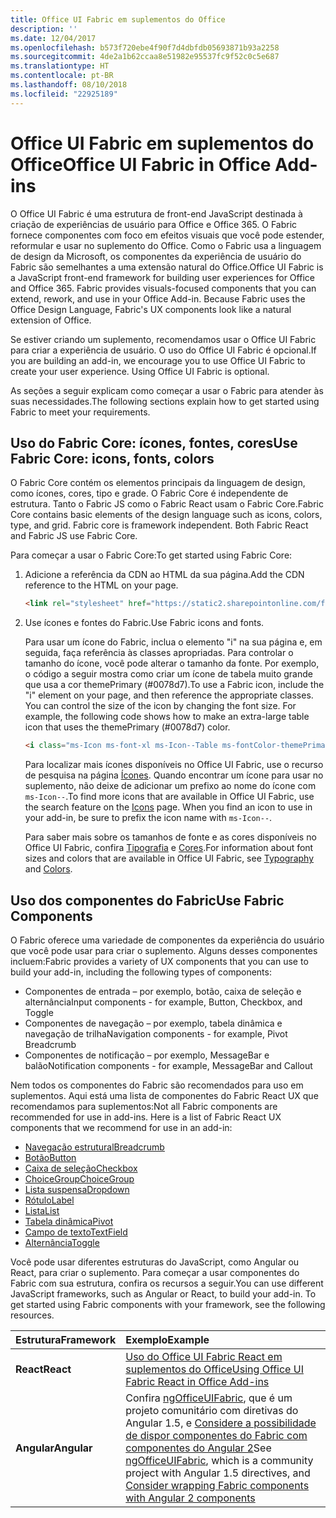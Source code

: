 ```yaml
---
title: Office UI Fabric em suplementos do Office
description: ''
ms.date: 12/04/2017
ms.openlocfilehash: b573f720ebe4f90f7d4dbfdb05693871b93a2258
ms.sourcegitcommit: 4de2a1b62ccaa8e51982e95537fc9f52c0c5e687
ms.translationtype: HT
ms.contentlocale: pt-BR
ms.lasthandoff: 08/10/2018
ms.locfileid: "22925189"
---
```

# <a name="office-ui-fabric-in-office-add-ins"></a><span data-ttu-id="9ff1b-102">Office UI Fabric em suplementos do Office</span><span class="sxs-lookup"><span data-stu-id="9ff1b-102">Office UI Fabric in Office Add-ins</span></span> 

<span data-ttu-id="9ff1b-p101">O Office UI Fabric é uma estrutura de front-end JavaScript destinada à criação de experiências de usuário para Office e Office 365. O Fabric fornece componentes com foco em efeitos visuais que você pode estender, reformular e usar no suplemento do Office. Como o Fabric usa a linguagem de design da Microsoft, os componentes da experiência de usuário do Fabric são semelhantes a uma extensão natural do Office.</span><span class="sxs-lookup"><span data-stu-id="9ff1b-p101">Office UI Fabric is a JavaScript front-end framework for building user experiences for Office and Office 365. Fabric provides visuals-focused components that you can extend, rework, and use in your Office Add-in. Because Fabric uses the Office Design Language, Fabric's UX components look like a natural extension of Office.</span></span> 

<span data-ttu-id="9ff1b-p102">Se estiver criando um suplemento, recomendamos usar o Office UI Fabric para criar a experiência de usuário. O uso do Office UI Fabric é opcional.</span><span class="sxs-lookup"><span data-stu-id="9ff1b-p102">If you are building an add-in, we encourage you to use Office UI Fabric to create your user experience. Using Office UI Fabric is optional.</span></span>

<span data-ttu-id="9ff1b-108">As seções a seguir explicam como começar a usar o Fabric para atender às suas necessidades.</span><span class="sxs-lookup"><span data-stu-id="9ff1b-108">The following sections explain how to get started using Fabric to meet your requirements.</span></span> 

## <a name="use-fabric-core-icons-fonts-colors"></a><span data-ttu-id="9ff1b-109">Uso do Fabric Core: ícones, fontes, cores</span><span class="sxs-lookup"><span data-stu-id="9ff1b-109">Use Fabric Core: icons, fonts, colors</span></span>
<span data-ttu-id="9ff1b-p103">O Fabric Core contém os elementos principais da linguagem de design, como ícones, cores, tipo e grade. O Fabric Core é independente de estrutura. Tanto o Fabric JS como o Fabric React usam o Fabric Core.</span><span class="sxs-lookup"><span data-stu-id="9ff1b-p103">Fabric Core contains basic elements of the design language such as icons, colors, type, and grid. Fabric core is framework independent. Both Fabric React and Fabric JS use Fabric Core.</span></span>

<span data-ttu-id="9ff1b-113">Para começar a usar o Fabric Core:</span><span class="sxs-lookup"><span data-stu-id="9ff1b-113">To get started using Fabric Core:</span></span>

1. <span data-ttu-id="9ff1b-114">Adicione a referência da CDN ao HTML da sua página.</span><span class="sxs-lookup"><span data-stu-id="9ff1b-114">Add the CDN reference to the HTML on your page.</span></span>  

    ```html
    <link rel="stylesheet" href="https://static2.sharepointonline.com/files/fabric/office-ui-fabric-js/1.4.0/css/fabric.min.css">
    ```   
    
2. <span data-ttu-id="9ff1b-115">Use ícones e fontes do Fabric.</span><span class="sxs-lookup"><span data-stu-id="9ff1b-115">Use Fabric icons and fonts.</span></span> 

    <span data-ttu-id="9ff1b-p104">Para usar um ícone do Fabric, inclua o elemento "i" na sua página e, em seguida, faça referência às classes apropriadas. Para controlar o tamanho do ícone, você pode alterar o tamanho da fonte. Por exemplo, o código a seguir mostra como criar um ícone de tabela muito grande que usa a cor themePrimary (#0078d7).</span><span class="sxs-lookup"><span data-stu-id="9ff1b-p104">To use a Fabric icon, include the "i" element on your page, and then reference the appropriate classes. You can control the size of the icon by changing the font size. For example, the following code shows how to make an extra-large table icon that uses the themePrimary (#0078d7) color.</span></span> 
   
    ```html
    <i class="ms-Icon ms-font-xl ms-Icon--Table ms-fontColor-themePrimary"></i>
    ```

    <span data-ttu-id="9ff1b-p105">Para localizar mais ícones disponíveis no Office UI Fabric, use o recurso de pesquisa na página [Ícones](https://dev.office.com/fabric#/styles/icons). Quando encontrar um ícone para usar no suplemento, não deixe de adicionar um prefixo ao nome do ícone com `ms-Icon--`.</span><span class="sxs-lookup"><span data-stu-id="9ff1b-p105">To find more icons that are available in Office UI Fabric, use the search feature on the [Icons](https://dev.office.com/fabric#/styles/icons) page. When you find an icon to use in your add-in, be sure to prefix the icon name with `ms-Icon--`.</span></span> 

    <span data-ttu-id="9ff1b-121">Para saber mais sobre os tamanhos de fonte e as cores disponíveis no Office UI Fabric, confira [Tipografia](https://dev.office.com/fabric#/styles/typography) e [Cores](https://dev.office.com/fabric#/styles/colors).</span><span class="sxs-lookup"><span data-stu-id="9ff1b-121">For information about font sizes and colors that are available in Office UI Fabric, see [Typography](https://dev.office.com/fabric#/styles/typography) and [Colors](https://dev.office.com/fabric#/styles/colors).</span></span>
 
## <a name="use-fabric-components"></a><span data-ttu-id="9ff1b-122">Uso dos componentes do Fabric</span><span class="sxs-lookup"><span data-stu-id="9ff1b-122">Use Fabric Components</span></span> 
<span data-ttu-id="9ff1b-123">O Fabric oferece uma variedade de componentes da experiência do usuário que você pode usar para criar o suplemento. Alguns desses componentes incluem:</span><span class="sxs-lookup"><span data-stu-id="9ff1b-123">Fabric provides a variety of UX components that you can use to build your add-in, including the following types of components:</span></span>

- <span data-ttu-id="9ff1b-124">Componentes de entrada – por exemplo, botão, caixa de seleção e alternância</span><span class="sxs-lookup"><span data-stu-id="9ff1b-124">Input components - for example, Button, Checkbox, and Toggle</span></span>
- <span data-ttu-id="9ff1b-125">Componentes de navegação – por exemplo, tabela dinâmica e navegação de trilha</span><span class="sxs-lookup"><span data-stu-id="9ff1b-125">Navigation components - for example, Pivot Breadcrumb</span></span>
- <span data-ttu-id="9ff1b-126">Componentes de notificação – por exemplo, MessageBar e balão</span><span class="sxs-lookup"><span data-stu-id="9ff1b-126">Notification components - for example, MessageBar and Callout</span></span>  

<span data-ttu-id="9ff1b-127">Nem todos os componentes do Fabric são recomendados para uso em suplementos. Aqui está uma lista de componentes do Fabric React UX que recomendamos para suplementos:</span><span class="sxs-lookup"><span data-stu-id="9ff1b-127">Not all Fabric components are recommended for use in add-ins. Here is a list of Fabric React UX components that we recommend for use in an add-in:</span></span>

- [<span data-ttu-id="9ff1b-128">Navegação estrutural</span><span class="sxs-lookup"><span data-stu-id="9ff1b-128">Breadcrumb</span></span>](https://developer.microsoft.com/fabric#/components/breadcrumb)
- [<span data-ttu-id="9ff1b-129">Botão</span><span class="sxs-lookup"><span data-stu-id="9ff1b-129">Button</span></span>](https://developer.microsoft.com/fabric#/components/button)
- [<span data-ttu-id="9ff1b-130">Caixa de seleção</span><span class="sxs-lookup"><span data-stu-id="9ff1b-130">Checkbox</span></span>](https://developer.microsoft.com/fabric#/components/checkbox)
- [<span data-ttu-id="9ff1b-131">ChoiceGroup</span><span class="sxs-lookup"><span data-stu-id="9ff1b-131">ChoiceGroup</span></span>](https://developer.microsoft.com/fabric#/components/choicegroup)
- [<span data-ttu-id="9ff1b-132">Lista suspensa</span><span class="sxs-lookup"><span data-stu-id="9ff1b-132">Dropdown</span></span>](https://developer.microsoft.com/fabric#/components/dropdown)
- [<span data-ttu-id="9ff1b-133">Rótulo</span><span class="sxs-lookup"><span data-stu-id="9ff1b-133">Label</span></span>](https://developer.microsoft.com/fabric#/components/label)
- [<span data-ttu-id="9ff1b-134">Lista</span><span class="sxs-lookup"><span data-stu-id="9ff1b-134">List</span></span>](https://developer.microsoft.com/fabric#/components/list)
- [<span data-ttu-id="9ff1b-135">Tabela dinâmica</span><span class="sxs-lookup"><span data-stu-id="9ff1b-135">Pivot</span></span>](https://developer.microsoft.com/fabric#/components/pivot)
- [<span data-ttu-id="9ff1b-136">Campo de texto</span><span class="sxs-lookup"><span data-stu-id="9ff1b-136">TextField</span></span>](https://developer.microsoft.com/fabric#/components/textfield)
- [<span data-ttu-id="9ff1b-137">Alternância</span><span class="sxs-lookup"><span data-stu-id="9ff1b-137">Toggle</span></span>](https://developer.microsoft.com/fabric#/components/toggle)

<span data-ttu-id="9ff1b-p106">Você pode usar diferentes estruturas do JavaScript, como Angular ou React, para criar o suplemento. Para começar a usar componentes do Fabric com sua estrutura, confira os recursos a seguir.</span><span class="sxs-lookup"><span data-stu-id="9ff1b-p106">You can use different JavaScript frameworks, such as Angular or React, to build your add-in. To get started using Fabric components with your framework, see the following resources.</span></span>

|<span data-ttu-id="9ff1b-140">**Estrutura**</span><span class="sxs-lookup"><span data-stu-id="9ff1b-140">**Framework**</span></span>|<span data-ttu-id="9ff1b-141">**Exemplo**</span><span class="sxs-lookup"><span data-stu-id="9ff1b-141">**Example**</span></span>|
|:------------|:----------|
|<span data-ttu-id="9ff1b-142">**React**</span><span class="sxs-lookup"><span data-stu-id="9ff1b-142">**React**</span></span>|[<span data-ttu-id="9ff1b-143">Uso do Office UI Fabric React em suplementos do Office</span><span class="sxs-lookup"><span data-stu-id="9ff1b-143">Using Office UI Fabric React in Office Add-ins</span></span>](using-office-ui-fabric-react.md )|
|<span data-ttu-id="9ff1b-144">**Angular**</span><span class="sxs-lookup"><span data-stu-id="9ff1b-144">**Angular**</span></span>| <span data-ttu-id="9ff1b-145">Confira [ngOfficeUIFabric](http://ngofficeuifabric.com/), que é um projeto comunitário com diretivas do Angular 1.5, e [Considere a possibilidade de dispor componentes do Fabric com componentes do Angular 2](../develop/add-ins-with-angular2.md#consider-wrapping-fabric-components-with-angular-components)</span><span class="sxs-lookup"><span data-stu-id="9ff1b-145">See [ngOfficeUIFabric](http://ngofficeuifabric.com/), which is a community project with Angular 1.5 directives, and [Consider wrapping Fabric components with Angular 2 components](../develop/add-ins-with-angular2.md#consider-wrapping-fabric-components-with-angular-components)</span></span>|
